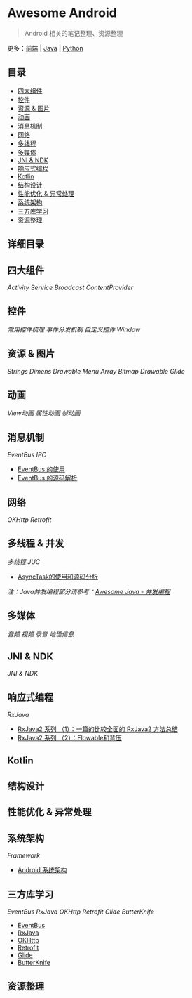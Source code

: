 # Awesome Android

> Android 相关的笔记整理、资源整理

更多：[前端](https://github.com/Shouheng88/Front-end-notes)  |  [Java](https://github.com/Shouheng88/Awesome-Java)  |  [Python](https://github.com/Shouheng88/Python-notes)

## 目录

- [四大组件](#components)
- [控件](#views)
- [资源 & 图片](#resources_images)
- [动画](#animation)
- [消息机制](#message)
- [网络](#network)
- [多线程](#multi_threads)
- [多媒体](#media)
- [JNI & NDK](#jni_ndk)
- [响应式编程](#reactive)
- [Kotlin](#kotlin)
- [结构设计](#structure)
- [性能优化 & 异常处理](#performance)
- [系统架构](#system_framework)
- [三方库学习](#libararies)
- [资源整理](#make_up)

## 详细目录

<h2 id="components">四大组件</h2>

*Activity Service Broadcast ContentProvider*

<h2 id="views">控件</h2>

*常用控件梳理 事件分发机制 自定义控件 Window*

<h2 id="resources_images">资源 & 图片</h2>

*Strings Dimens Drawable Menu Array Bitmap Drawable Glide*

<h2 id="animation">动画</h2>

*View动画 属性动画 帧动画*

<h2 id="message">消息机制</h2>

*EventBus IPC*

- [EventBus 的使用](消息机制/EventBus的使用.md)
- [EventBus 的源码解析](消息机制/EventBus的源码分析.md)

<h2 id="network">网络</h2>

*OKHttp Retrofit*

<h2 id="multi_threads">多线程 & 并发</h2>

*多线程 JUC*

- [AsyncTask的使用和源码分析](多线程/AsyncTask源码分析.md)

*注：Java并发编程部分请参考：[Awesome Java - 并发编程](https://github.com/Shouheng88/Awesome-Java#java)*

<h2 id="media">多媒体</h2>

*音频 视频 录音 地理信息*

<h2 id="jni_ndk">JNI & NDK</h2>

*JNI & NDK*

<h2 id="reactive">响应式编程</h2>

*RxJava*

- [RxJava2 系列 （1）：一篇的比较全面的 RxJava2 方法总结](响应式编程/RxJava2系列·_一篇的比较全面的RxJava2方法总结.md)
- [RxJava2 系列 （2）：Flowable和背压](响应式编程/Flowable和背压.md)

<h2 id="kotlin">Kotlin</h2>

<h2 id="structure">结构设计</h2>

<h2 id="performance">性能优化 & 异常处理</h2>

<h2 id="system_framework">系统架构</h2>

*Framework*

- [Android 系统架构](系统架构/Android系统架构.md)

<h2 id="libararies">三方库学习</h2>

*EventBus RxJava OKHttp Retrofit Glide ButterKnife*

- [EventBus](#message)
- [RxJava](#reactive)
- [OKHttp](#network)
- [Retrofit](#network)
- [Glide](#resources_images)
- [ButterKnife]()

<h2 id="make_up">资源整理</h2>


